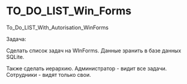 # TO_DO_LIST_Win_Forms
To_Do_LIST_With_Autorisation_WinForms


Задача:

Сделать список задач на WInForms.
Данные зранить в базе данных SQLite.

Также сделать иерархию. Администратор - видит все задачи. 
Сотрудники - видят только свои.
